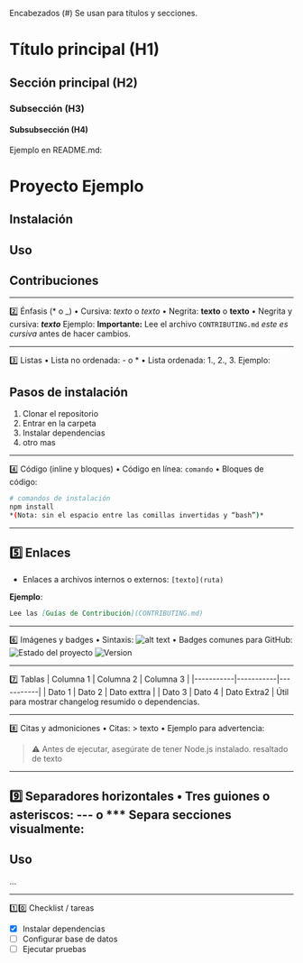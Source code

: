  Encabezados (#)
Se usan para títulos y secciones.

# Título principal (H1)

## Sección principal (H2)

### Subsección (H3)

#### Subsubsección (H4)

Ejemplo en README.md:
# Proyecto Ejemplo

## Instalación

## Uso

## Contribuciones
________________________________________
2️⃣ Énfasis (* o _)
•	Cursiva: *texto* o _texto_
•	Negrita: **texto** o __texto__
•	Negrita y cursiva: ***texto***
Ejemplo:
**Importante:** Lee el archivo `CONTRIBUTING.md`   _este es cursiva_ antes de hacer cambios.
________________________________________
3️⃣ Listas
•	Lista no ordenada: - o *
•	Lista ordenada: 1., 2., 3.
Ejemplo:

## Pasos de instalación

1. Clonar el repositorio
2. Entrar en la carpeta
3. Instalar dependencias
4. otro mas
________________________________________
4️⃣ Código (inline y bloques)
•	Código en línea: `comando`
•	Bloques de código:

```bash
# comandos de instalación
npm install
*(Nota: sin el espacio entre las comillas invertidas y “bash”)*
```

---

## 5️⃣ Enlaces

- Enlaces a archivos internos o externos: `[texto](ruta)`  

**Ejemplo**:
```markdown
Lee las [Guías de Contribución](CONTRIBUTING.md)
```
________________________________________
6️⃣ Imágenes y badges
•	Sintaxis: ![alt text](url)
•	Badges comunes para GitHub:
![Estado del proyecto](https://img.shields.io/badge/estado-beta-yellow)
![Version](https://img.shields.io/badge/version-1.0.0-blue)
________________________________________
7️⃣ Tablas
| Columna 1 | Columna 2 | Columna 3 |
|-----------|-----------|-----------|
| Dato 1    | Dato 2    | Dato exttra  |
| Dato 3    | Dato 4    | Dato Extra2  |
Útil para mostrar changelog resumido o dependencias.
________________________________________
8️⃣ Citas y admoniciones
•	Citas: > texto
•	Ejemplo para advertencia:
> ⚠️ Antes de ejecutar, asegúrate de tener Node.js instalado.
>  resaltado de texto
________________________________________
9️⃣ Separadores horizontales
•	Tres guiones o asteriscos: --- o ***
Separa secciones visualmente:
---

## Uso

...

________________________________________
1️⃣0️⃣ Checklist / tareas
- [x] Instalar dependencias
- [ ] Configurar base de datos
- [ ] Ejecutar pruebas
